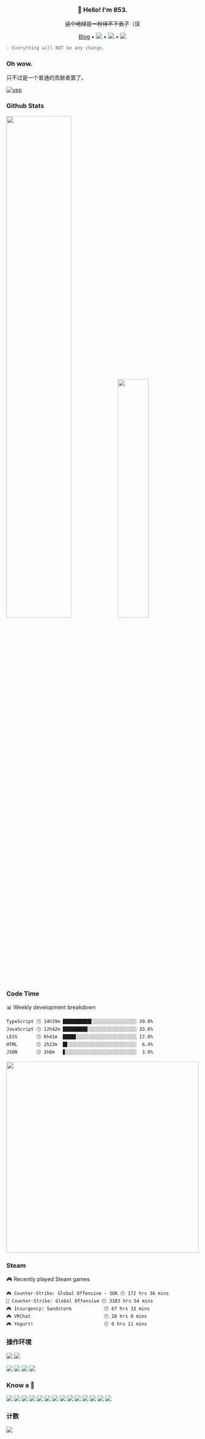 <h3 align="center">👋 Hello! <span title="I'm not Sonic! I just love Sonic, you know?">I'm 853.</span></h3>
<p align="center"><del>这个地球是一秒待不下去了</del>（误</p>
<p align="center">
  <a target="_blank" href="https://blog.853lab.com/">Blog</a> •
  <a target="_blank" href="https://space.bilibili.com/1968333/"><img src="https://img.shields.io/badge/dynamic/json?style=flat-square&logo=bilibili&label=Bilibili&query=data.follower&url=https%3A%2F%2Fapi.bilibili.com%2Fx%2Frelation%2Fstat%3Fvmid%3D1968333%26jsonp%3Djsonp" /></a> •
  <a target="_blank" href="https://steamcommunity.com/id/sonic853"><img src="https://img.shields.io/badge/Steam-232361?logo=Steam&style=flat-square" /></a> •
  <a target="_blank" href="https://www.pixiv.net/users/6346985"><img src="https://img.shields.io/badge/Pixiv-ffffff?logo=Pixiv&style=flat-square" /></a>
</p>

```diff
- Everything will NOT be any change.
```

### Oh wow.

只不过是一个普通的贡献者罢了。
<!--
A bad coder. And a bad life.
-->
[![yep](https://user-images.githubusercontent.com/8389962/90727124-59d1ad80-e2f5-11ea-8c9b-a1b7ed6f08e1.png)](https://csgo-stats.com/player/76561198129129355)

### Github Stats

<a href="https://github.com/Sonic853"><img src="https://github-readme-stats.vercel.app/api?username=Sonic853&show_icons=true&count_private=true&hide_title=true&title_color=fff&icon_color=79ff97&text_color=9f9f9f&bg_color=151515" style="width: 58%; max-width: 58%; min-width: 58%;"><img src="https://github-readme-stats.vercel.app/api/top-langs/?username=Sonic853&count_private=true&layout=compact&title_color=fff&icon_color=79ff97&text_color=9f9f9f&bg_color=151515" style="width: 40%; max-width: 40%; min-width: 40%;"></a>

### Code Time
<!-- waka-box start -->
📊 Weekly development breakdown
```text
TypeScript 🕓 14h39m ██████████▌░░░░░░░░░░░░░░░░ 39.0%
JavaScript 🕓 12h42m █████████░░░░░░░░░░░░░░░░░░ 33.8%
LESS       🕓 6h41m  ████▊░░░░░░░░░░░░░░░░░░░░░░ 17.8%
HTML       🕓 2h23m  █▋░░░░░░░░░░░░░░░░░░░░░░░░░  6.4%
JSON       🕓 1h8m   ▊░░░░░░░░░░░░░░░░░░░░░░░░░░  3.0%
```
<!-- Powered by https://github.com/YouEclipse/waka-box-go . -->
<!-- waka-box end -->
<img src="https://wakatime.com/share/@Sonic853/32361553-aaf3-4d9e-9f42-424d564eb04c.svg" width="100%" height="500" />

### Steam
<!-- steam-box start -->
🎮 Recently played Steam games
```text
🎮 Counter-Strike: Global Offensive - SDK 🕘 172 hrs 36 mins
🔫 Counter-Strike: Global Offensive 🕘 3183 hrs 54 mins
🎮 Insurgency: Sandstorm            🕘 67 hrs 33 mins
🎮 VRChat                           🕘 28 hrs 0 mins
🎮 Yogurt!                          🕘 0 hrs 11 mins
```
<!-- Powered by https://github.com/YouEclipse/steam-box . -->
<!-- steam-box end -->

### 操作环境
[![](https://img.shields.io/badge/Windows-10-33aadd?style=flat-square&logo=windows&logoColor=6cf)](https://www.microsoft.com/windows/get-windows-10)
[![](https://img.shields.io/badge/IDE-Visual%20Studio%20Code-33aadd?style=flat-square&logo=visual-studio-code&logoColor=6cf)](https://code.visualstudio.com/)

[![](https://img.shields.io/badge/MiMax-2-black?style=flat-square&logo=android&logoColor=golden)](https://www.mi.com/)
[![](https://img.shields.io/badge/iPhone-SE-lightgrey?style=flat-square&logo=apple&logoColor=golden)](https://www.apple.com/)
[![](https://img.shields.io/badge/LineageOS-16.0-167c80?style=flat-square&logo=lineageos&logoColor=white)](https://lineageos.org)
[![](https://img.shields.io/badge/iOS-14.6-000000?style=flat-square&logo=ios&logoColor=white)](https://www.apple.com/)

### Know a 🔨
[![](https://img.shields.io/badge/Git-444444?style=flat-square&logo=github&logoColor=white)](https://github.com/Sonic853/)
[![](https://img.shields.io/badge/GnuPG-0093DD?style=flat-square&logo=gnupg&logoColor=white)](https://www.gnupg.org/)
[![](https://img.shields.io/badge/HTML5-E34F26?style=flat-square&logo=html5&logoColor=white)](https://html.spec.whatwg.org/)
[![](https://img.shields.io/badge/CSS3-1572B6?style=flat-square&logo=css3&logoColor=white)](https://www.w3.org/Style/CSS/)
[![](https://img.shields.io/badge/ECMAScript-f7e018?style=flat-square&logo=javascript&logoColor=white)](https://www.ecma-international.org/)
[![](https://img.shields.io/badge/TypeScript-3178c6?style=flat-square&logo=typescript&logoColor=white)](https://www.typescriptlang.org/)
[![](https://img.shields.io/badge/Electron-47848F?style=flat-square&logo=electron&logoColor=white)](https://www.electronjs.org/)
[![](https://img.shields.io/badge/Node.js-43853d?style=flat-square&logo=node.js&logoColor=ffffff)](https://nodejs.org/)
[![](https://img.shields.io/badge/NPM-cb3837?style=flat-square&logo=npm&logoColor=white)](https://www.npmjs.com/~sonic853)
[![](https://img.shields.io/badge/PHP7.4-8892bf?style=flat-square&logo=php&logoColor=white)](https://www.php.net/)
[![](https://img.shields.io/badge/MySQL8.0-003545?style=flat-square&logo=mysql&logoColor=white)](https://mariadb.com/)
[![](https://img.shields.io/badge/Python3.9-33aadd?style=flat-square&logo=python&logoColor=white)](https://www.python.org/)
[![](https://img.shields.io/badge/Unity-2021-000000?style=flat-square&logo=unity&logoColor=white)](https://unity.com/)
[![](https://img.shields.io/badge/CSharp-1572B6?style=flat-square&logo=c-sharp&logoColor=white)](https://docs.microsoft.com/zh-cn/dotnet/csharp/)

### 计数

[![](https://count.getloli.com/get/@Sonic853?theme=rule34)](http://count.getloli.com/)
